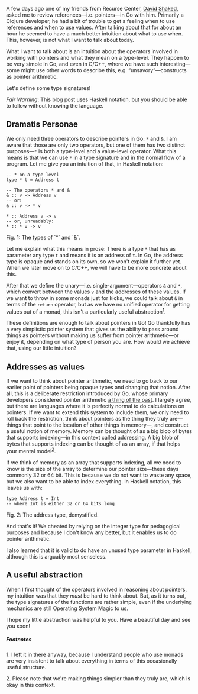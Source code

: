 A few days ago one of my friends from Recurse Center, [David Shaked](https://github.com/ds2643),
asked me to review references—i.e. pointers—in Go with him. Primarily a Clojure
developer, he had a bit of trouble to get a feeling when to use references and
when to use values. After talking about that for about an hour he seemed to
have a much better intuition about what to use when. This, however, is not what
I want to talk about today.

What I want to talk about is an intuition about the operators involved in
working with pointers and what they mean on a type-level. They happen to be
very simple in Go, and even in C/C++, where we have such interesting—some
might use other words to describe this, e.g. “unsavory”—constructs as
pointer arithmetic.

Let's define some type signatures!

_Fair Warning_: This blog post uses Haskell notation, but you should be able to
follow without knowing the language.

## Dramatis Personae

We only need three operators to describe pointers in Go: `*` and `&`. I am
aware that those are only two operators, but one of them has two distinct
purposes—`*` is both a type-level and a value-level operator. What this means
is that we can use `*` in a type signature and in the normal flow of a program.
Let me give you an intuition of that, in Haskell notation:

```
-- * on a type level
type * t = Address t

-- The operators * and &
& :: v -> Address v
-- or:
& :: v -> * v

* :: Address v -> v
-- or, unreadably:
* :: * v -> v
```
<div class="figure-label">Fig. 1: The types of `*` and `&`.</div>

Let me explain what this means in prose: There is a type `*` that has as
parameter any type `t` and means it is an address of `t`. In Go, the address
type is opaque and stands on its own, so we won't explain it further yet. When
we later move on to C/C++, we will have to be more concrete about this.

After that we define the unary—i.e. single-argument—operators `&` and `*`,
which convert between the values `v` and the addresses of these values. If we
want to throw in some monads just for kicks, we could talk about `&` in terms
of the `return` operator, but as we have no unified operator for getting values
out of a monad, this isn't a particularly useful abstraction<sup><a href="#1">1</a></sup>.

These definitions are enough to talk about pointers in Go! Go thankfully has a
very simplistic pointer system that gives us the ability to pass around things
as pointers without making us suffer from pointer arithmetic—or enjoy it,
depending on what type of person you are. How would we achieve that, using our
little intuition?

## Addresses as values

If we want to think about pointer arithmetic, we need to go back to our earlier
point of pointers being opaque types and changing that notion. After all, this
is a deliberate restriction introduced by Go, whose primary developers
considered pointer arithmetic [a thing of the past](https://golang.org/doc/faq#no_pointer_arithmetic).
I largely agree, but there are languages where it is perfectly normal to do
calculations on pointers. If we want to extend this system to include them, we
only need to roll back the restriction, think about pointers as the thing they
truly are—things that point to the location of other things in memory—, and
construct a useful notion of memory. Memory can be thought of as a big blob of
bytes that supports indexing—in this context called addressing. A big blob of
bytes that supports indexing can be thought of as an array, if that helps your
mental model<sup><a href="#2">2</a></sup>.

If we think of memory as an array that supports indexing, all we need to know
is the size of the array to determine our pointer size—these days commonly 32
or 64 bit. This is because we do not want to waste any space, but we also want
to be able to index everything. In Haskell notation, this leaves us with:

```
type Address t = Int
-- where Int is either 32 or 64 bits long
```
<div class="figure-label">Fig. 2: The address type, demystified.</div>

And that's it! We cheated by relying on the integer type for pedagogical
purposes and because I don't know any better, but it enables us to do pointer
arithmetic.

I also learned that it is valid to do have an unused type parameter in Haskell,
although this is arguably most senseless.

## A useful abstraction

When I first thought of the operators involved in reasoning about pointers, my
intuition was that they _must_ be hard to think about. But, as it turns out,
the type signatures of the functions are rather simple, even if the underlying
mechanics are still Operating System Magic to us.

I hope my little abstraction was helpful to you. Have a beautiful day and see
you soon!

##### Footnotes
<span id="1">1.</span> I left it in there anyway, because I understand people
who use monads are very insistent to talk about everything in terms of this
occasionally useful structure.

<span id="2">2.</span> Please note that we're making things simpler than they
truly are, which is okay in this context.

